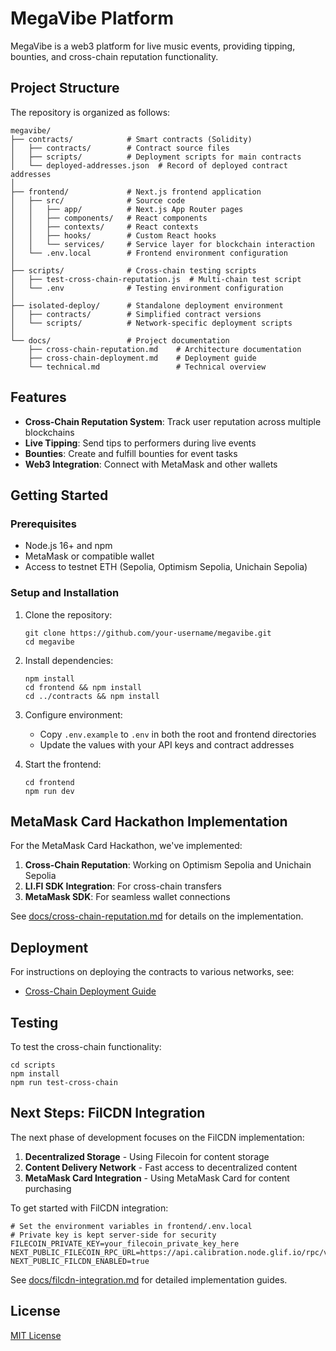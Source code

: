 # MegaVibe Platform

MegaVibe is a web3 platform for live music events, providing tipping, bounties, and cross-chain reputation functionality.

## Project Structure

The repository is organized as follows:

```
megavibe/
├── contracts/            # Smart contracts (Solidity)
│   ├── contracts/        # Contract source files
│   ├── scripts/          # Deployment scripts for main contracts
│   └── deployed-addresses.json  # Record of deployed contract addresses
│
├── frontend/             # Next.js frontend application
│   ├── src/              # Source code
│   │   ├── app/          # Next.js App Router pages
│   │   ├── components/   # React components
│   │   ├── contexts/     # React contexts
│   │   ├── hooks/        # Custom React hooks
│   │   └── services/     # Service layer for blockchain interaction
│   └── .env.local        # Frontend environment configuration
│
├── scripts/              # Cross-chain testing scripts
│   ├── test-cross-chain-reputation.js  # Multi-chain test script
│   └── .env              # Testing environment configuration
│
├── isolated-deploy/      # Standalone deployment environment
│   ├── contracts/        # Simplified contract versions
│   └── scripts/          # Network-specific deployment scripts
│
└── docs/                 # Project documentation
    ├── cross-chain-reputation.md    # Architecture documentation
    ├── cross-chain-deployment.md    # Deployment guide
    └── technical.md                 # Technical overview
```

## Features

- **Cross-Chain Reputation System**: Track user reputation across multiple blockchains
- **Live Tipping**: Send tips to performers during live events
- **Bounties**: Create and fulfill bounties for event tasks
- **Web3 Integration**: Connect with MetaMask and other wallets

## Getting Started

### Prerequisites

- Node.js 16+ and npm
- MetaMask or compatible wallet
- Access to testnet ETH (Sepolia, Optimism Sepolia, Unichain Sepolia)

### Setup and Installation

1. Clone the repository:

   ```
   git clone https://github.com/your-username/megavibe.git
   cd megavibe
   ```

2. Install dependencies:

   ```
   npm install
   cd frontend && npm install
   cd ../contracts && npm install
   ```

3. Configure environment:

   - Copy `.env.example` to `.env` in both the root and frontend directories
   - Update the values with your API keys and contract addresses

4. Start the frontend:
   ```
   cd frontend
   npm run dev
   ```

## MetaMask Card Hackathon Implementation

For the MetaMask Card Hackathon, we've implemented:

1. **Cross-Chain Reputation**: Working on Optimism Sepolia and Unichain Sepolia
2. **LI.FI SDK Integration**: For cross-chain transfers
3. **MetaMask SDK**: For seamless wallet connections

See [docs/cross-chain-reputation.md](docs/cross-chain-reputation.md) for details on the implementation.

## Deployment

For instructions on deploying the contracts to various networks, see:

- [Cross-Chain Deployment Guide](docs/cross-chain-deployment.md)

## Testing

To test the cross-chain functionality:

```
cd scripts
npm install
npm run test-cross-chain
```

## Next Steps: FilCDN Integration

The next phase of development focuses on the FilCDN implementation:

1. **Decentralized Storage** - Using Filecoin for content storage
2. **Content Delivery Network** - Fast access to decentralized content
3. **MetaMask Card Integration** - Using MetaMask Card for content purchasing

To get started with FilCDN integration:

```
# Set the environment variables in frontend/.env.local
# Private key is kept server-side for security
FILECOIN_PRIVATE_KEY=your_filecoin_private_key_here
NEXT_PUBLIC_FILECOIN_RPC_URL=https://api.calibration.node.glif.io/rpc/v1
NEXT_PUBLIC_FILCDN_ENABLED=true
```

See [docs/filcdn-integration.md](docs/filcdn-integration.md) for detailed implementation guides.

## License

[MIT License](LICENSE)
